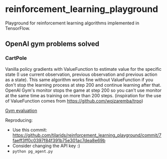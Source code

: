 # reinforcement_learning_playground
Playground for reinforcement learning algorithms implemented in TensorFlow.

## OpenAI gym problems solved
### CartPole

Vanilla policy gradients with ValueFunction to estimate value for the specific state (I use current observation, 
previous observation and previous action as a state). This same algorithm works fine without ValueFunction if you 
don't stop the learning process at step 200 and continue learning after that. OpenAI Gym's monitor stops the game 
at step 200 so you can't use monitor at the same time as training on more than 200 steps. (inspiration for the use of ValueFunction comes from https://github.com/wojzaremba/trpo)

[Gym evaluation](https://gym.openai.com/evaluations/eval_dWo7uqR2Ti6RX7naakndQ)

Reproducing:
* Use this commit: https://github.com/tilarids/reinforcement_learning_playground/commit/7faeff3ff0c0397f84f391b75e301ac7dea8e69b
* Consider changing the API key :)
* `python pg_agent.py`
